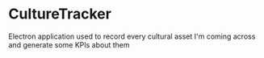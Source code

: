# CultureTracker
Electron application used to record every cultural asset I'm coming across and generate some KPIs about them
